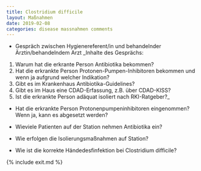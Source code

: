 ```yaml
---
title: Clostridium difficile
layout: Maßnahmen
date: 2019-02-08
categories: disease massnahmen comments
---
```


* Gespräch zwischen Hygienereferent/in und behandelnder Ärztin/behandelndem Arzt
_Inhalte des Gesprächs:
1. Warum hat die erkrante Person Antibiotika bekommen?
2. Hat die erkrankte Person Protonen-Pumpen-Inhibitoren bekommen und wenn ja aufgrund welcher Indikation?
3. Gibt es im Krankenhaus Antibiotika-Guidelines?
4. Gibt es im Haus eine CDAD-Erfassung, z.B. über CDAD-KISS?
5. Ist die erkrankte Person adäquat isoliert nach RKI-Ratgeber?_

* Hat die erkrankte Person Protonenpumpeninhibitoren eingenommen? Wenn ja, kann es abgesetzt werden?

* Wieviele Patienten auf der Station nehmen Antibiotika ein?

* Wie erfolgen die Isolierungsmaßnahmen auf Station?

* Wie ist die korrekte Händedesfinfektion bei Clostridium difficile?


{% include exit.md %}
